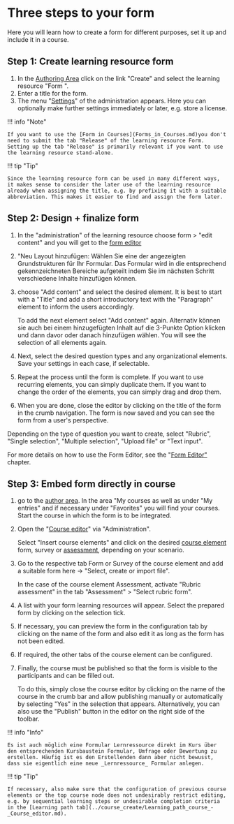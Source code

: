 # Three steps to your form

Here you will learn how to create a form for different purposes, set it up and include it in a course.

## Step 1: Create learning resource form

1. In the [Authoring Area](../authoring/index.md) click on the link "Create" and select the learning resource "Form ".
2. Enter a title for the form.
3. The menu "[Settings](../course_create/Course_Settings.md)" of the administration appears. Here you can optionally make further settings immediately or later, e.g. store a license.

!!! info "Note"

    If you want to use the [Form in Courses](Forms_in_Courses.md)you don't need to submit the tab "Release" of the learning resource Form. Setting up the tab "Release" is primarily relevant if you want to use the learning resource stand-alone.

!!! tip "Tip"

    Since the learning resource form can be used in many different ways, it makes sense to consider the later use of the learning resource already when assigning the title, e.g. by prefixing it with a suitable abbreviation. This makes it easier to find and assign the form later.

## Step 2: Design + finalize form

1. In the "administration" of the learning resource choose form > "edit content" and you will get to the [form editor](../forms/Form_editor_17_1.md)
2. "Neu Layout hinzufügen: Wählen Sie eine der angezeigten Grundstrukturen für Ihr Formular. Das Formular wird in die entsprechend gekennzeichneten Bereiche aufgeteilt indem Sie im nächsten Schritt verschiedene Inhalte hinzufügen können.
3. choose "Add content" and select the desired element. It is best to start with a "Title" and add a short introductory text with the "Paragraph" element to inform the users accordingly.

    To add the next element select "Add content" again.  Alternativ können sie auch bei einem hinzugefügten Inhalt auf die 3-Punkte Option klicken und dann davor oder danach hinzufügen wählen. You will see the selection of all elements again.  

4. Next, select the desired question types and any organizational elements.  Save your settings in each case, if selectable. 

5. Repeat the process until the form is complete. If you want to use recurring elements, you can simply duplicate them. If you want to change the order of the elements, you can simply drag and drop them.

6. When you are done, close the editor by clicking on the title of the form in the crumb navigation. The form is now saved and you can see the form from a user's perspective.

Depending on the type of question you want to create, select "Rubric", "Single selection", "Multiple selection", "Upload file" or "Text input".

For more details on how to use the Form Editor, see the "[Form Editor"](../forms/Form_editor_17_1.md) chapter.

## Step 3: Embed form directly in course

1. go to the [author area](../authoring/index.md). In the area "My courses as well as under "My entries" and if necessary under "Favorites" you will find your courses. Start the course in which the form is to be integrated.

2. Open the "[Course editor](../course_create/In_Five_Steps_to_Your_Course_With_the_Course_Editor.md)" via "Administration".
   
    Select "Insert course elements" and click on the desired [course element](../course_elements/Assessment.md) form, survey or [assessment](../course_elements/Course_Element_Assessment.md), depending on your scenario.

3. Go to the respective tab Form or Survey of the course element and add a suitable form here → "Select, create or import file".

    In the case of the course element Assessment, activate "Rubric assessment" in the tab "Assessment" > "Select rubric form".

4. A list with your form learning resources will appear. Select the prepared form by clicking on the selection tick.

5. If necessary, you can preview the form in the configuration tab by clicking on the name of the form and also edit it as long as the form has not been edited.

6. If required, the other tabs of the course element can be configured.

7. Finally, the course must be published so that the form is visible to the participants and can be filled out.

    To do this, simply close the course editor by clicking on the name of the course in the crumb bar and allow publishing manually or automatically by selecting "Yes" in the selection that appears. Alternatively, you can also use the "Publish" button in the editor on the right side of the toolbar.

!!! info "Info"

    Es ist auch möglich eine Formular Lernressource direkt im Kurs über den entsprechenden Kursbaustein Formular, Umfrage oder Bewertung zu erstellen. Häufig ist es den Erstellenden dann aber nicht bewusst, dass sie eigentlich eine neue _Lernressource_ Formular anlegen.

!!! tip "Tip"

    If necessary, also make sure that the configuration of previous course elements or the top course node does not undesirably restrict editing, e.g. by sequential learning steps or undesirable completion criteria in the [Learning path tab](../course_create/Learning_path_course_-_Course_editor.md).
